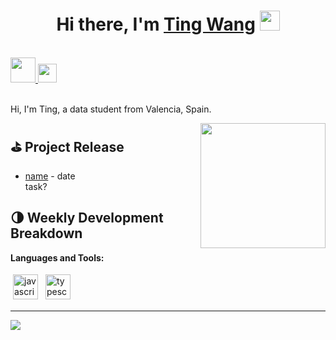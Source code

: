 <h1 align="center">Hi there, I'm <a href="https://www.blackcater.win/" target="_blank">Ting Wang</a> <img
src="https://github.com/blackcater/blackcater/raw/main/images/Hi.gif" height="32" /></h1>

<br />

<a href="https://www.linkedin.com/in/tingwangchen/?locale=es_ES" alt="LinkedIn" target="_blank">
  <img src="https://www.logo.wine/a/logo/LinkedIn/LinkedIn-Icon-Logo.wine.svg" height="40" />
</a>
<a href="mailto:e_wangting@hotmail.com">
  <img src="https://upload.wikimedia.org/wikipedia/commons/thumb/d/df/Microsoft_Office_Outlook_%282018%E2%80%93present%29.svg/2203px-Microsoft_Office_Outlook_%282018%E2%80%93present%29.svg.png" height="30" />
</a>

<br />
<br />

Hi, I'm Ting, a data student from Valencia, Spain.

<a href="#"><img align="right" src="https://github.com/blackcater/blackcater/raw/main/images/banner.gif" width="200 " height="200" /></a>


<!-- blog_plugin_start -->

<!-- blog_plugin_end -->

<!-- github_plugin_start -->

## ⛳️ Project Release

- <a href='url' target='_blank'>name</a> - date
  <br/> task?

<!-- github_plugin_end -->

<!-- wakatime_plugin_start -->

## 🌗 Weekly Development Breakdown


<!-- wakatime_plugin_end -->

**Languages and Tools:**

<p>
<img src="https://www.svgrepo.com/show/376344/python.svg" height="40" style="vertical-align:down; margin:4px" alt="javascript">
<img src="https://github.com/blackcater/blackcater/raw/main/images/logo-typescript.svg" height="40" style="vertical-align:down; margin:4px" alt="typescript">

<!-- badge_plugin_start -->

---

<a href="https://github.com/blackcater" alt="https://github.com/blackcater"><img src="https://img.shields.io/static/v1?style=for-the-badge&label=CREATED%20BY&message=blackcater&color=000000"></a>


<!-- badge_plugin_end -->